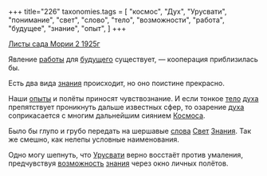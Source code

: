 +++
title="226"
taxonomies.tags = [
 "космос",
 "Дух",
 "Урусвати",
 "понимание",
 "свет",
 "слово",
 "тело",
 "возможности",
 "работа",
 "будущее",
 "знание",
 "опыт",
]
+++

[Листы сада Мории 2 1925г](/agni/1925)

Явление [работы](/tags/работа) для [будущего](/tags/будущее) существует, — кооперация приблизилась бы.   

Есть два вида [знания](/tags/понимание) происходит, но оно поистине прекрасно.   

Наши [опыты](/tags/опыт) и полёты приносят чувствознание. И если тонкое [тело](/tags/тело) [духа](/tags/Дух) препятствует проникнуть дальше известных сфер, то озарение [духа](/tags/Дух) соприкасается с многим дальнейшим сиянием [Космоса](/tags/космос).   

Было бы глупо и грубо передать на шершавые [слова](/tags/слово) [Свет](/tags/свет) [Знания](/tags/знание). Так же смешно, как нелепы условные наименования.   

Одно могу шепнуть, что [Урусвати](/tags/Урусвати) верно восстаёт против умаления, предчувствуя [возможность](/tags/возможности) [знания](/tags/знание) через окно личных полётов.   

